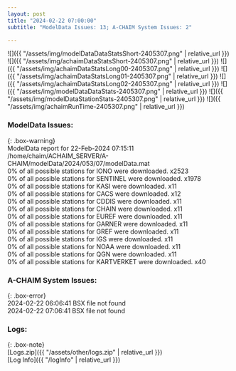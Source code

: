 ```yaml
---
layout: post
title: "2024-02-22 07:00:00"
subtitle: "ModelData Issues: 13; A-CHAIM System Issues: 2"

---
```


![]({{ "/assets/img/modelDataDataStatsShort-2405307.png" | relative_url }})
![]({{ "/assets/img/achaimDataStatsShort-2405307.png" | relative_url }})
![]({{ "/assets/img/achaimDataStatsLong00-2405307.png" | relative_url }})
![]({{ "/assets/img/achaimDataStatsLong01-2405307.png" | relative_url }})
![]({{ "/assets/img/achaimDataStatsLong02-2405307.png" | relative_url }})
![]({{ "/assets/img/modelDataDataStats-2405307.png" | relative_url }})
![]({{ "/assets/img/modelDataStationStats-2405307.png" | relative_url }})
![]({{ "/assets/img/achaimRunTime-2405307.png" | relative_url }})


### ModelData Issues:  
  
{: .box-warning}  
 ModelData report for 22-Feb-2024 07:15:11   
 /home/chaim/ACHAIM_SERVER/A-CHAIM/modelData/2024/053/07/modelData.mat   
 0% of all possible stations for IONO were downloaded. x2523   
 0% of all possible stations for SENTINEL were downloaded. x1978   
 0% of all possible stations for KASI were downloaded. x11   
 0% of all possible stations for CACS were downloaded. x12   
 0% of all possible stations for CDDIS were downloaded. x11   
 0% of all possible stations for CHAIN were downloaded. x11   
 0% of all possible stations for EUREF were downloaded. x11   
 0% of all possible stations for GARNER were downloaded. x11   
 0% of all possible stations for GREF were downloaded. x11   
 0% of all possible stations for IGS were downloaded. x11   
 0% of all possible stations for NOAA were downloaded. x11   
 0% of all possible stations for QGN were downloaded. x11   
 0% of all possible stations for KARTVERKET were downloaded. x40   
  
### A-CHAIM System Issues:  
  
{: .box-error}  
2024-02-22 06:06:41 BSX file not found  
2024-02-22 07:06:41 BSX file not found  

### Logs:  
  
{: .box-note}  
[Logs.zip]({{ "/assets/other/logs.zip" | relative_url }})  
[Log Info]({{ "/logInfo" | relative_url }})  
